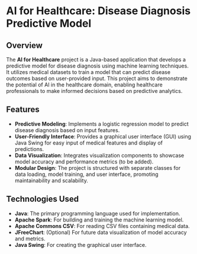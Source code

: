 # AI for Healthcare: Disease Diagnosis Predictive Model

## Overview

The **AI for Healthcare** project is a Java-based application that develops a predictive model for disease diagnosis using machine learning techniques. It utilizes medical datasets to train a model that can predict disease outcomes based on user-provided input. This project aims to demonstrate the potential of AI in the healthcare domain, enabling healthcare professionals to make informed decisions based on predictive analytics.

## Features

- **Predictive Modeling**: Implements a logistic regression model to predict disease diagnosis based on input features.
- **User-Friendly Interface**: Provides a graphical user interface (GUI) using Java Swing for easy input of medical features and display of predictions.
- **Data Visualization**: Integrates visualization components to showcase model accuracy and performance metrics (to be added).
- **Modular Design**: The project is structured with separate classes for data loading, model training, and user interface, promoting maintainability and scalability.

## Technologies Used

- **Java**: The primary programming language used for implementation.
- **Apache Spark**: For building and training the machine learning model.
- **Apache Commons CSV**: For reading CSV files containing medical data.
- **JFreeChart**: (Optional) For future data visualization of model accuracy and metrics.
- **Java Swing**: For creating the graphical user interface.
